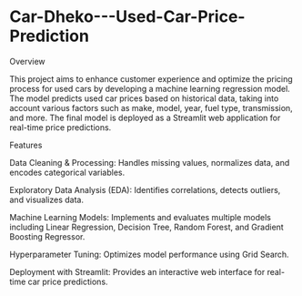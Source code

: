 # Car-Dheko---Used-Car-Price-Prediction

Overview

This project aims to enhance customer experience and optimize the pricing process for used cars by developing a machine learning regression model. The model predicts used car prices based on historical data, taking into account various factors such as make, model, year, fuel type, transmission, and more. The final model is deployed as a Streamlit web application for real-time price predictions.

Features

Data Cleaning & Processing: Handles missing values, normalizes data, and encodes categorical variables.

Exploratory Data Analysis (EDA): Identifies correlations, detects outliers, and visualizes data.

Machine Learning Models: Implements and evaluates multiple models including Linear Regression, Decision Tree, Random Forest, and Gradient Boosting Regressor.

Hyperparameter Tuning: Optimizes model performance using Grid Search.

Deployment with Streamlit: Provides an interactive web interface for real-time car price predictions.
